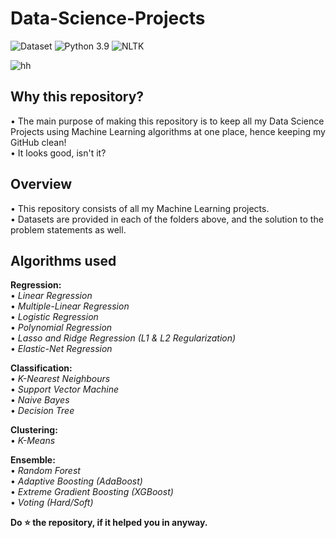 # Data-Science-Projects
![Dataset](https://img.shields.io/badge/Dataset-Kaggle-blue.svg) ![Python 3.9](https://img.shields.io/badge/Python-3.9-brightgreen.svg) ![NLTK]((https://img.shields.io/badge/Library-sklearn-orange.svg)(https://img.shields.io/badge/Library-pandas-yellow.svg)(https://img.shields.io/badge/Library-numpy-purple.svg)(https://img.shields.io/badge/Library-matplotlib-red.svg)) 

![hh](https://github.com/Kaushik-Patnaik/Data-Science-Projects/assets/99631370/ee30c0e4-441b-4ec6-9c2d-791a1bb60b07)

## Why this repository?
• The main purpose of making this repository is to keep all my Data Science Projects using Machine Learning algorithms at one place, hence keeping my GitHub clean!<br/>
• It looks good, isn't it?

## Overview
• This repository consists of all my Machine Learning projects.<br/>
• Datasets are provided in each of the folders above, and the solution to the problem statements as well.

## Algorithms used
**Regression:**<br/>
• _Linear Regression_<br/>
• _Multiple-Linear Regression_<br/>
• _Logistic Regression_<br/>
• _Polynomial Regression_<br/>
• _Lasso and Ridge Regression (L1 & L2 Regularization)_<br/>
• _Elastic-Net Regression_

**Classification:**<br/>
• _K-Nearest Neighbours_<br/>
• _Support Vector Machine_<br/>
• _Naive Bayes_<br/>
• _Decision Tree_<br/>

**Clustering:**<br/>
• _K-Means_<br/>
  
**Ensemble:**<br/>
• _Random Forest_<br/>
• _Adaptive Boosting (AdaBoost)_<br/>
• _Extreme Gradient Boosting (XGBoost)_<br/>
• _Voting (Hard/Soft)_<br/>

**Do ⭐ the repository, if it helped you in anyway.**
